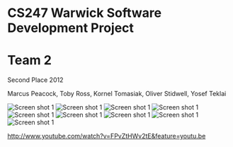 CS247 Warwick Software Development Project
======================

Team 2
======================

Second Place 2012

Marcus Peacock, Toby Ross, Kornel Tomasiak, Oliver Stidwell, Yosef Teklai

![Screen shot 1](https://github.com/csujen/Main-Project/raw/master/Picture1.png)
![Screen shot 1](https://github.com/csujen/Main-Project/raw/master/Picture2.png)
![Screen shot 1](https://github.com/csujen/Main-Project/raw/master/Picture3.png)
![Screen shot 1](https://github.com/csujen/Main-Project/raw/master/Picture4.png)
![Screen shot 1](https://github.com/csujen/Main-Project/raw/master/Picture5.png)
![Screen shot 1](https://github.com/csujen/Main-Project/raw/master/Picture6.png)
![Screen shot 1](https://github.com/csujen/Main-Project/raw/master/Picture7.png)
![Screen shot 1](https://github.com/csujen/Main-Project/raw/master/Picture8.png)
![Screen shot 1](https://github.com/csujen/Main-Project/raw/master/Picture9.png)

http://www.youtube.com/watch?v=FPvZtHWv2tE&feature=youtu.be